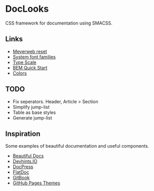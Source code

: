 # DocLooks

CSS framework for documentation using SMACSS.

## Links

- [Meyerweb reset](https://meyerweb.com/eric/tools/css/reset/)
- [System font families](https://github.com/)
- [Type Scale](http://type-scale.com/)
- [BEM Quick Start](https://en.bem.info/methodology/quick-start/)
- [Colors](https://color.adobe.com/Midori-and-Madoka-color-theme-2044087/)

## TODO

- Fix seperators. Header, Article > Section
- Simplify jump-list
- Table as base styles
- Generate jump-list

## Inspiration

Some examples of beautiful documentation and useful components.

- [Beautiful Docs](https://github.com/PharkMillups/beautiful-docs)
- [Devhints.IO](https://devhints.io/)
- [DocPress](http://docpress.github.io/)
- [FlatDoc](http://ricostacruz.com/flatdoc/)
- [GitBook](https://www.gitbook.com/)
- [GitHub Pages Themes](https://pages.github.com/themes/)
